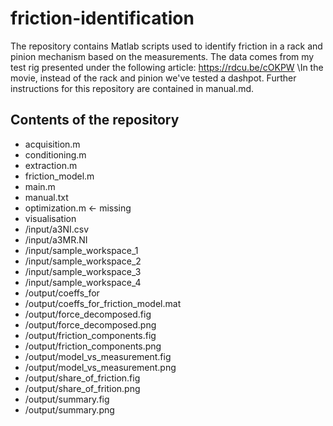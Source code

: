 # friction-identification
The repository contains Matlab scripts used to identify friction in a rack and pinion mechanism based on the measurements.
The data comes from my test rig presented under the following article: https://rdcu.be/cOKPW
\In the movie, instead of the rack and pinion we've tested a dashpot. Further instructions for this repository are contained in manual.md.


## Contents of the repository
* acquisition.m
* conditioning.m
* extraction.m
* friction_model.m
* main.m
* manual.txt
* optimization.m <- missing
* visualisation
* /input/a3NI.csv
* /input/a3MR.NI
* /input/sample_workspace_1
* /input/sample_workspace_2
* /input/sample_workspace_3
* /input/sample_workspace_4
* /output/coeffs_for
* /output/coeffs_for_friction_model.mat
* /output/force_decomposed.fig
* /output/force_decomposed.png
* /output/friction_components.fig
* /output/friction_components.png
* /output/model_vs_measurement.fig
* /output/model_vs_measurement.png
* /output/share_of_friction.fig
* /output/share_of_frition.png
* /output/summary.fig
* /output/summary.png
